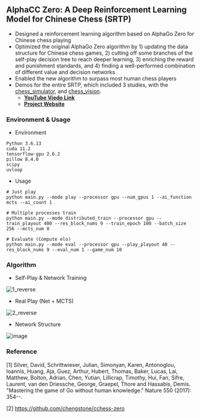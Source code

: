 ## AlphaCC Zero: A Deep Reinforcement Learning Model for Chinese Chess (SRTP)

- Designed a reinforcement learning algorithm based on AlphaGo Zero for Chinese chess playing
- Optimized the original AlphaGo Zero algorithm by 1) updating the data structure for Chinese chess games, 2) cutting off some branches of the self-play decision tree to reach deeper learning, 3) enriching the reward and punishment standards, and 4) finding a well-performed combination of different value and decision networks
- Enabled the new algorithm to surpass most human chess players
- Demos for the entire SRTP, which included 3 studies, with the [chess_simulator](https://github.com/lebronlihd/chess_simulator), and [chess_vision](https://github.com/lebronlihd/chess_vision).
  - **[YouTube Viedo Link](https://youtu.be/V6IXxbrqHmE)**
  - **[Project Website](https://haodong-li.com/zju/projects/alphacc_zero/)**

### Environment & Usage

- Environment

```
Python 3.6.13
cuda 11.2
tensorflow-gpu 2.6.2
pillow 8.4.0
scipy
uvloop
```

- Usage

```
# Just play
python main.py --mode play --processor gpu --num_gpus 1 --ai_function mcts --ai_count 1 

# Multiple processes train
python main.py --mode distributed_train --processor gpu --train_playout 400 --res_block_nums 9 --train_epoch 100 --batch_size 256 --mcts_num 8

# Evaluate (Compute elo)
python main.py --mode eval --processor gpu --play_playout 40 --res_block_nums 9 --eval_num 1 --game_num 10
```

### Algorithm

- Self-Play & Network Training

![1_reverse](https://user-images.githubusercontent.com/67775090/187147719-3edd4e5e-a76e-465d-99a7-a694bfb6710d.png)

- Real Play (Net + MCTS)

![2_reverse](https://user-images.githubusercontent.com/67775090/187147789-cd494e7f-7508-44de-b28f-fc2c80d71886.png)

- Network Structure

![image](https://user-images.githubusercontent.com/67775090/188292248-1cc34df8-7430-4c9e-8b81-e9e8585bfcca.png)

### Reference

[1] Silver, David, Schrittwieser, Julian, Simonyan, Karen, Antonoglou, Ioannis, Huang, Aja, Guez, Arthur, Hubert, Thomas, Baker, Lucas, Lai, Matthew, Bolton, Adrian, Chen, Yutian, Lillicrap, Timothy, Hui, Fan, Sifre, Laurent, van den Driessche, George, Graepel, Thore and Hassabis, Demis. "Mastering the game of Go without human knowledge." Nature 550 (2017): 354--.

[2] https://github.com/chengstone/cchess-zero
